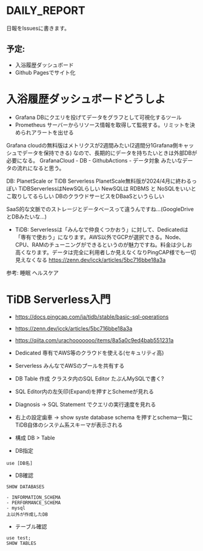 # DAILY_REPORT
日報をIssuesに書きます。

## 予定:
- 入浴履歴ダッシュボード
- Github Pagesでサイト化


# 入浴履歴ダッシュボードどうしよ
- Grafana DBにクエリを投げてデータをグラフとして可視化するツール
- Prometheus サーバーからリソース情報を取得して監視する。リミットを決められアラートを出せる

Grafana cloudの無料版はメトリクスが2週間みたい(2週間分1Grafana側キャッシュでデータを保持できる)
なので、長期的にデータを持ちたいときは外部DBが必要になる。
GrafanaCloud - DB - GithubActions - データ対象
みたいなデータの流れになると思う。

DB: PlanetScale or TiDB Serverless
PlanetScale無料版が2024/4月に終わるっぽい
TiDBServerlessはNewSQLらしい
NewSQLは RDBMS と NoSQLをいいとこ取りしてるらしい
DBのクラウドサービスをDBaaSというらしい

SaaS的な文脈でのストレージとデータベースって違うんですね...(GoogleDriveとDBみたいな...)

- TiDB:
Serverlessは「みんなで仲良くつかおう」に対して、Dedicatedは「専有で使おう」になります。AWS以外でGCPが選択できる。Node、CPU、RAMのチューニングができるというのが魅力ですね。料金は少しお高くなります。データは完全に利用者しか見えなくなりPingCAP様でも一切見えなくなる
https://zenn.dev/icck/articles/5bc716bbe18a3a

参考:
睡眠
ヘルスケア

# TiDB Serverless入門
- https://docs.pingcap.com/ja/tidb/stable/basic-sql-operations
- https://zenn.dev/icck/articles/5bc716bbe18a3a
- https://qiita.com/urachooooooo/items/8a5a0c9ed4bab551231a

- Dedicated 専有でAWS等のクラウドを使える(セキュリティ高)
- Serverless みんなでAWSのプールを共有する

- DB Table 作成 クラスタ内のSQL Editor
たぶんMySQLで書く?
- SQL Editor内の左矢印(Expand)を押すとSchemeが見れる

- Diagnosis → SQL Statement でクエリの実行速度を見れる

- 右上の設定歯車 → show syste database schema を押すとschema一覧にTiDB自体のシステム系スキーマが表示される

- 構成
DB > Table

- DB指定
```
use [DB名]
```

- DB確認
```
SHOW DATABASES
```

    - INFORMATION_SCHEMA
    - PERFORMANCE_SCHEMA
    - mysql
    上以外が作成したDB

- テーブル確認
```
use test;
SHOW TABLES
```

